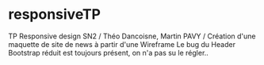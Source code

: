 # responsiveTP
TP Responsive design SN2 / Théo Dancoisne, Martin PAVY / Création d'une maquette de site de news à partir d'une Wireframe
Le bug du Header Bootstrap réduit est toujours présent, on n'a pas su le régler..
